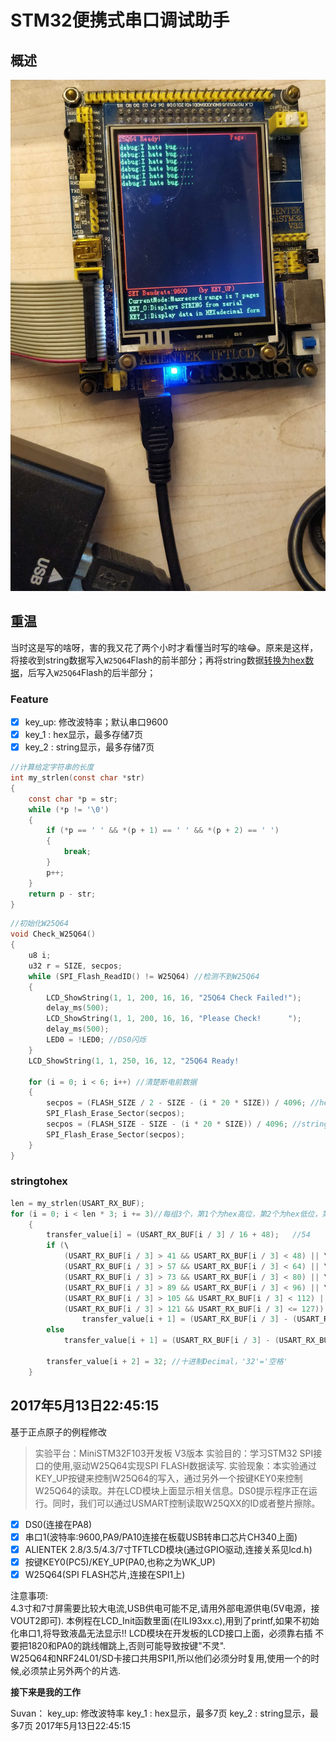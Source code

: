# STM32便携式串口调试助手


## 概述

![](/img/ihatebug.jpg)

## 重温

​	当时这是写的啥呀，害的我又花了两个小时才看懂当时写的啥😂。原来是这样，将接收到string数据写入`W25Q64`Flash的前半部分；再将string数据[转换为hex数据](#stringtohex)，后写入`W25Q64`Flash的后半部分；
### Feature
* [x] key_up: 修改波特率；默认串口9600
* [x] key_1 : hex显示，最多存储7页
* [x] key_2 : string显示，最多存储7页

```c
//计算给定字符串的长度
int my_strlen(const char *str)
{
	const char *p = str;
	while (*p != '\0')
	{
		if (*p == ' ' && *(p + 1) == ' ' && *(p + 2) == ' ')
		{
			break;
		}
		p++;
	}
	return p - str;
}
```

```c
//初始化W25Q64
void Check_W25Q64()
{
	u8 i;
	u32 r = SIZE, secpos;
	while (SPI_Flash_ReadID() != W25Q64) //检测不到W25Q64
	{
		LCD_ShowString(1, 1, 200, 16, 16, "25Q64 Check Failed!");
		delay_ms(500);
		LCD_ShowString(1, 1, 200, 16, 16, "Please Check!      ");
		delay_ms(500);
		LED0 = !LED0; //DS0闪烁
	}
	LCD_ShowString(1, 1, 250, 16, 12, "25Q64 Ready!                    Page:");

	for (i = 0; i < 6; i++) //清楚断电前数据
	{
		secpos = (FLASH_SIZE / 2 - SIZE - (i * 20 * SIZE)) / 4096; //hex区
		SPI_Flash_Erase_Sector(secpos);
		secpos = (FLASH_SIZE - SIZE - (i * 20 * SIZE)) / 4096; //string区
		SPI_Flash_Erase_Sector(secpos);
	}
}
```

### stringtohex

```c
len = my_strlen(USART_RX_BUF);
for (i = 0; i < len * 3; i += 3)//每组3个，第1个为hex高位，第2个为hex低位，第3个为空格；
	{
		transfer_value[i] = (USART_RX_BUF[i / 3] / 16 + 48);   //54
		if (\
			(USART_RX_BUF[i / 3] > 41 && USART_RX_BUF[i / 3] < 48) || \
			(USART_RX_BUF[i / 3] > 57 && USART_RX_BUF[i / 3] < 64) || \
			(USART_RX_BUF[i / 3] > 73 && USART_RX_BUF[i / 3] < 80) || \
			(USART_RX_BUF[i / 3] > 89 && USART_RX_BUF[i / 3] < 96) || \
			(USART_RX_BUF[i / 3] > 105 && USART_RX_BUF[i / 3] < 112) || \
			(USART_RX_BUF[i / 3] > 121 && USART_RX_BUF[i / 3] <= 127))
				transfer_value[i + 1] = (USART_RX_BUF[i / 3] - (USART_RX_BUF[i / 3] / 16) * 16 + 55);
		else
			transfer_value[i + 1] = (USART_RX_BUF[i / 3] - (USART_RX_BUF[i / 3] / 16) * 16 + 48);  //52
				
		transfer_value[i + 2] = 32; //十进制Decimal，'32'='空格'
	}
```





## 2017年5月13日22:45:15

基于正点原子的例程修改

> 实验平台：MiniSTM32F103开发板 V3版本
> 实验目的：学习STM32 SPI接口的使用,驱动W25Q64实现SPI FLASH数据读写.
> 实验现象：本实验通过KEY_UP按键来控制W25Q64的写入，通过另外一个按键KEY0来控制W25Q64的读取。并在LCD模块上面显示相关信息。DS0提示程序正在运行。同时，我们可以通过USMART控制读取W25QXX的ID或者整片擦除。

* [x] DS0(连接在PA8) 
* [x] 串口1(波特率:9600,PA9/PA10连接在板载USB转串口芯片CH340上面)
* [x] ALIENTEK 2.8/3.5/4.3/7寸TFTLCD模块(通过GPIO驱动,连接关系见lcd.h)
* [x] 按键KEY0(PC5)/KEY_UP(PA0,也称之为WK_UP) 
* [x] W25Q64(SPI FLASH芯片,连接在SPI1上)

注意事项:  
4.3寸和7寸屏需要比较大电流,USB供电可能不足,请用外部电源供电(5V电源，接VOUT2即可).
本例程在LCD_Init函数里面(在ILI93xx.c),用到了printf,如果不初始化串口1,将导致液晶无法显示!! 
LCD模块在开发板的LCD接口上面，必须靠右插
不要把1820和PA0的跳线帽跳上,否则可能导致按键"不灵".  
W25Q64和NRF24L01/SD卡接口共用SPI1,所以他们必须分时复用,使用一个的时候,必须禁止另外两个的片选.

**接下来是我的工作**

Suvan：
key_up: 修改波特率
key_1 : hex显示，最多7页
key_2 : string显示，最多7页
2017年5月13日22:45:15





